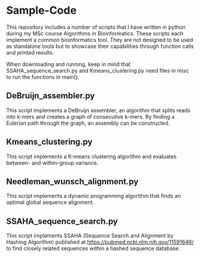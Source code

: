 # Sample-Code
This repository includes a number of scripts that I have written in python during my MSc course Algorithms in Bioinformatics. These scripts each implement a common bioinformatics tool. They are not designed to be used as standalone tools but to showcase their capabilities through function calls and printed results.

When downloading and running, keep in mind that SSAHA_sequence_search.py and Kmeans_clustering.py need files in misc to run the functions in main().

## DeBruijn_assembler.py
This script implements a DeBruijn assembler, an algorithm that splits reads into k-mers and creates a graph of consecutive k-mers. By finding a Eulerian path through the graph, an assembly can be constructed.

## Kmeans_clustering.py
This script implements a K-means clustering algorithm and evaluates between- and within-group variance.

## Needleman_wunsch_alignment.py
This script implements a dynamic programming algorithm that finds an optimal global sequence alignment.

## SSAHA_sequence_search.py
This script implements SSAHA (Sequence Search and Alignment by Hashing Algorithm) published at https://pubmed.ncbi.nlm.nih.gov/11591649/ to find closely related sequences within a hashed sequence database.
